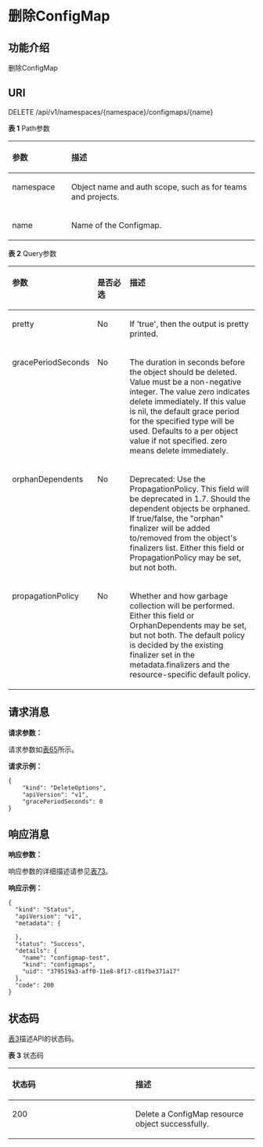 # 删除ConfigMap<a name="cci_02_3068"></a>

## 功能介绍<a name="section4992645"></a>

删除ConfigMap

## URI<a name="section44933808"></a>

DELETE /api/v1/namespaces/\{namespace\}/configmaps/\{name\}

**表 1**  Path参数

<a name="table1696332124519"></a>
<table><thead align="left"><tr id="row11961332194516"><th class="cellrowborder" valign="top" width="24%" id="mcps1.2.3.1.1"><p id="p396032144518"><a name="p396032144518"></a><a name="p396032144518"></a>参数</p>
</th>
<th class="cellrowborder" valign="top" width="76%" id="mcps1.2.3.1.2"><p id="p18962325454"><a name="p18962325454"></a><a name="p18962325454"></a>描述</p>
</th>
</tr>
</thead>
<tbody><tr id="row9960327457"><td class="cellrowborder" valign="top" width="24%" headers="mcps1.2.3.1.1 "><p id="p1496113214456"><a name="p1496113214456"></a><a name="p1496113214456"></a>namespace</p>
</td>
<td class="cellrowborder" valign="top" width="76%" headers="mcps1.2.3.1.2 "><p id="p141902036155717"><a name="p141902036155717"></a><a name="p141902036155717"></a>Object name and auth scope, such as for teams and projects.</p>
</td>
</tr>
<tr id="row13794857171116"><td class="cellrowborder" valign="top" width="24%" headers="mcps1.2.3.1.1 "><p id="p5984165818113"><a name="p5984165818113"></a><a name="p5984165818113"></a>name</p>
</td>
<td class="cellrowborder" valign="top" width="76%" headers="mcps1.2.3.1.2 "><p id="p4984175851116"><a name="p4984175851116"></a><a name="p4984175851116"></a>Name of the Configmap.</p>
</td>
</tr>
</tbody>
</table>

**表 2**  Query参数

<a name="d0e43122"></a>
<table><thead align="left"><tr id="row4620112"><th class="cellrowborder" valign="top" width="25.252525252525253%" id="mcps1.2.4.1.1"><p id="p65652297517"><a name="p65652297517"></a><a name="p65652297517"></a>参数</p>
</th>
<th class="cellrowborder" valign="top" width="15.151515151515152%" id="mcps1.2.4.1.2"><p id="p165661629135114"><a name="p165661629135114"></a><a name="p165661629135114"></a>是否必选</p>
</th>
<th class="cellrowborder" valign="top" width="59.59595959595959%" id="mcps1.2.4.1.3"><p id="p14567629115114"><a name="p14567629115114"></a><a name="p14567629115114"></a>描述</p>
</th>
</tr>
</thead>
<tbody><tr id="row38131941"><td class="cellrowborder" valign="top" width="25.252525252525253%" headers="mcps1.2.4.1.1 "><p id="p1679523"><a name="p1679523"></a><a name="p1679523"></a>pretty</p>
</td>
<td class="cellrowborder" valign="top" width="15.151515151515152%" headers="mcps1.2.4.1.2 "><p id="p1823714"><a name="p1823714"></a><a name="p1823714"></a>No</p>
</td>
<td class="cellrowborder" valign="top" width="59.59595959595959%" headers="mcps1.2.4.1.3 "><p id="p13503178"><a name="p13503178"></a><a name="p13503178"></a>If 'true', then the output is pretty printed.</p>
</td>
</tr>
<tr id="row39484685"><td class="cellrowborder" valign="top" width="25.252525252525253%" headers="mcps1.2.4.1.1 "><p id="p44142899"><a name="p44142899"></a><a name="p44142899"></a>gracePeriodSeconds</p>
</td>
<td class="cellrowborder" valign="top" width="15.151515151515152%" headers="mcps1.2.4.1.2 "><p id="p18805103"><a name="p18805103"></a><a name="p18805103"></a>No</p>
</td>
<td class="cellrowborder" valign="top" width="59.59595959595959%" headers="mcps1.2.4.1.3 "><p id="p46818342"><a name="p46818342"></a><a name="p46818342"></a>The duration in seconds before the object should be deleted. Value must be a non-negative integer. The value zero indicates delete immediately. If this value is nil, the default grace period for the specified type will be used. Defaults to a per object value if not specified. zero means delete immediately.</p>
</td>
</tr>
<tr id="row18711900"><td class="cellrowborder" valign="top" width="25.252525252525253%" headers="mcps1.2.4.1.1 "><p id="p39268954"><a name="p39268954"></a><a name="p39268954"></a>orphanDependents</p>
</td>
<td class="cellrowborder" valign="top" width="15.151515151515152%" headers="mcps1.2.4.1.2 "><p id="p26668680"><a name="p26668680"></a><a name="p26668680"></a>No</p>
</td>
<td class="cellrowborder" valign="top" width="59.59595959595959%" headers="mcps1.2.4.1.3 "><p id="p12679438"><a name="p12679438"></a><a name="p12679438"></a>Deprecated: Use the PropagationPolicy. This field will be deprecated in 1.7. Should the dependent objects be orphaned. If true/false, the "orphan" finalizer will be added to/removed from the object's finalizers list. Either this field or PropagationPolicy may be set, but not both.</p>
</td>
</tr>
<tr id="row47006082"><td class="cellrowborder" valign="top" width="25.252525252525253%" headers="mcps1.2.4.1.1 "><p id="p49396288"><a name="p49396288"></a><a name="p49396288"></a>propagationPolicy</p>
</td>
<td class="cellrowborder" valign="top" width="15.151515151515152%" headers="mcps1.2.4.1.2 "><p id="p41676395"><a name="p41676395"></a><a name="p41676395"></a>No</p>
</td>
<td class="cellrowborder" valign="top" width="59.59595959595959%" headers="mcps1.2.4.1.3 "><p id="p48885565"><a name="p48885565"></a><a name="p48885565"></a>Whether and how garbage collection will be performed. Either this field or OrphanDependents may be set, but not both. The default policy is decided by the existing finalizer set in the metadata.finalizers and the resource-specific default policy.</p>
</td>
</tr>
</tbody>
</table>

## 请求消息<a name="section1751091"></a>

**请求参数：**

请求参数如[表65](公共参数.md#zh-cn_topic_0091433700_d0e41006)所示。

**请求示例：**

```
{
    "kind": "DeleteOptions",
    "apiVersion": "v1",
    "gracePeriodSeconds": 0
}
```

## 响应消息<a name="section15759823"></a>

**响应参数：**

响应参数的详细描述请参见[表73](公共参数.md#table37251757105918)。

**响应示例：**

```
{
  "kind": "Status",
  "apiVersion": "v1",
  "metadata": {

  },
  "status": "Success",
  "details": {
    "name": "configmap-test",
    "kind": "configmaps",
    "uid": "379519a3-aff0-11e8-8f17-c81fbe371a17"
  },
  "code": 200
}
```

## 状态码<a name="section7620686"></a>

[表3](#d0e43397)描述API的状态码。

**表 3**  状态码

<a name="d0e43397"></a>
<table><thead align="left"><tr id="row30119043"><th class="cellrowborder" valign="top" width="50%" id="mcps1.2.3.1.1"><p id="p23723412"><a name="p23723412"></a><a name="p23723412"></a>状态码</p>
</th>
<th class="cellrowborder" valign="top" width="50%" id="mcps1.2.3.1.2"><p id="p42548185"><a name="p42548185"></a><a name="p42548185"></a>描述</p>
</th>
</tr>
</thead>
<tbody><tr id="row23850938"><td class="cellrowborder" valign="top" width="50%" headers="mcps1.2.3.1.1 "><p id="p52877857"><a name="p52877857"></a><a name="p52877857"></a>200</p>
</td>
<td class="cellrowborder" valign="top" width="50%" headers="mcps1.2.3.1.2 "><p id="p55247987"><a name="p55247987"></a><a name="p55247987"></a>Delete a ConfigMap resource object successfully.</p>
</td>
</tr>
</tbody>
</table>

